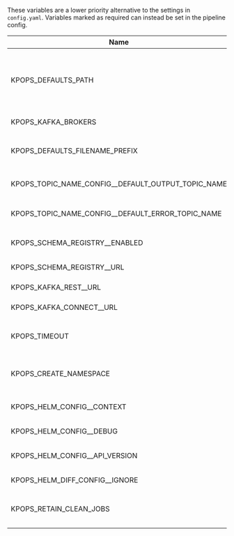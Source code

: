 These variables are a lower priority alternative to the settings in `config.yaml`. Variables marked as required can instead be set in the pipeline config.

|                       Name                       |             Default Value              |Required|                                                                     Description                                                                      |               Setting name                |
|--------------------------------------------------|----------------------------------------|--------|------------------------------------------------------------------------------------------------------------------------------------------------------|-------------------------------------------|
|KPOPS_DEFAULTS_PATH                               |.                                       |False   |The path to the folder containing the defaults.yaml file and the environment defaults files. Paths can either be absolute or relative to `config.yaml`|defaults_path                              |
|KPOPS_KAFKA_BROKERS                               |                                        |True    |The comma separated Kafka brokers address.                                                                                                            |kafka_brokers                              |
|KPOPS_DEFAULTS_FILENAME_PREFIX                    |defaults                                |False   |The name of the defaults file and the prefix of the defaults environment file.                                                                        |defaults_filename_prefix                   |
|KPOPS_TOPIC_NAME_CONFIG__DEFAULT_OUTPUT_TOPIC_NAME|${pipeline_name}-${component_name}      |False   |Configures the value for the variable ${output_topic_name}                                                                                            |topic_name_config.default_output_topic_name|
|KPOPS_TOPIC_NAME_CONFIG__DEFAULT_ERROR_TOPIC_NAME |${pipeline_name}-${component_name}-error|False   |Configures the value for the variable ${error_topic_name}                                                                                             |topic_name_config.default_error_topic_name |
|KPOPS_SCHEMA_REGISTRY__ENABLED                    |False                                   |False   |Whether the Schema Registry handler should be initialized.                                                                                            |schema_registry.enabled                    |
|KPOPS_SCHEMA_REGISTRY__URL                        |http://localhost:8081/                  |False   |Address of the Schema Registry.                                                                                                                       |schema_registry.url                        |
|KPOPS_KAFKA_REST__URL                             |http://localhost:8082/                  |False   |Address of the Kafka REST Proxy.                                                                                                                      |kafka_rest.url                             |
|KPOPS_KAFKA_CONNECT__URL                          |http://localhost:8083/                  |False   |Address of Kafka Connect.                                                                                                                             |kafka_connect.url                          |
|KPOPS_TIMEOUT                                     |300                                     |False   |The timeout in seconds that specifies when actions like deletion or deploy timeout.                                                                   |timeout                                    |
|KPOPS_CREATE_NAMESPACE                            |False                                   |False   |Flag for `helm upgrade --install`. Create the release namespace if not present.                                                                       |create_namespace                           |
|KPOPS_HELM_CONFIG__CONTEXT                        |                                        |False   |Name of kubeconfig context (`--kube-context`)                                                                                                         |helm_config.context                        |
|KPOPS_HELM_CONFIG__DEBUG                          |False                                   |False   |Run Helm in Debug mode                                                                                                                                |helm_config.debug                          |
|KPOPS_HELM_CONFIG__API_VERSION                    |                                        |False   |Kubernetes API version used for Capabilities.APIVersions                                                                                              |helm_config.api_version                    |
|KPOPS_HELM_DIFF_CONFIG__IGNORE                    |                                        |True    |Set of keys that should not be checked.                                                                                                               |helm_diff_config.ignore                    |
|KPOPS_RETAIN_CLEAN_JOBS                           |False                                   |False   |Whether to retain clean up jobs in the cluster or uninstall the, after completion.                                                                    |retain_clean_jobs                          |
